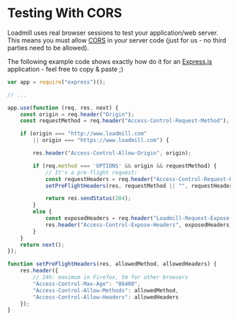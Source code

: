 # Testing With CORS

Loadmill uses real browser sessions to test your application/web server. This means you must allow [CORS](https://en.wikipedia.org/wiki/Cross-origin_resource_sharing) in your server code (just for us - no third parties need to be allowed).

The following example code shows exactly how do it for an [Express.js](http://expressjs.com/) application - feel free to copy & paste ;\)

```js
var app = require("express")();

// ...

app.use(function (req, res, next) {
    const origin = req.header("Origin");
    const requestMethod = req.header("Access-Control-Request-Method");

    if (origin === "http://www.loadmill.com"
        || origin === "https://www.loadmill.com") {

        res.header("Access-Control-Allow-Origin", origin);

        if (req.method === 'OPTIONS' && origin && requestMethod) {
            // It's a pre-flight request:
            const requestHeaders = req.header("Access-Control-Request-Headers");
            setPreFlightHeaders(res, requestMethod || "", requestHeaders || "");

            return res.sendStatus(204);
        }
        else {
            const exposedHeaders = req.header("Loadmill-Request-Expose-Headers") || "";
            res.header("Access-Control-Expose-Headers", exposedHeaders);
        }
    }
    return next();
});

function setPreFlightHeaders(res, allowedMethod, allowedHeaders) {
    res.header({
        // 24h: maximum in Firefox, 5m for other browsers
        "Access-Control-Max-Age": "86400",
        "Access-Control-Allow-Methods": allowedMethod,
        "Access-Control-Allow-Headers": allowedHeaders
    });
}
```



